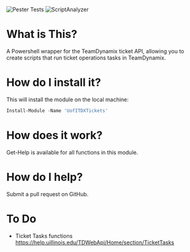 ![Pester Tests](https://github.com/techservicesillinois/SecOps-Powershell-TDXTickets/workflows/Pester%20Tests/badge.svg)
![ScriptAnalyzer](https://github.com/techservicesillinois/SecOps-Powershell-TDXTickets/workflows/ScriptAnalyzer/badge.svg)

# What is This?

A Powershell wrapper for the TeamDynamix ticket API, allowing you to create scripts that run ticket operations tasks in TeamDynamix.

# How do I install it?

This will install the module on the local machine:
```Powershell
Install-Module -Name 'UofITDXTickets' 
```

# How does it work?

Get-Help is available for all functions in this module.

# How do I help?

Submit a pull request on GitHub.

# To Do

- Ticket Tasks functions https://help.uillinois.edu/TDWebApi/Home/section/TicketTasks
